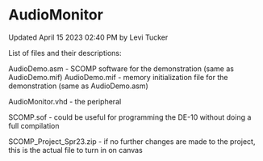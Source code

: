 # AudioMonitor

Updated April 15 2023 02:40 PM by Levi Tucker

List of files and their descriptions:

AudioDemo.asm - SCOMP software for the demonstration (same as AudioDemo.mif)
AudioDemo.mif - memory initialization file for the demonstration (same as AudioDemo.asm)

AudioMonitor.vhd - the peripheral

SCOMP.sof - could be useful for programming the DE-10 without doing a full compilation

SCOMP_Project_Spr23.zip - if no further changes are made to the project, this is the actual file to turn in on canvas
